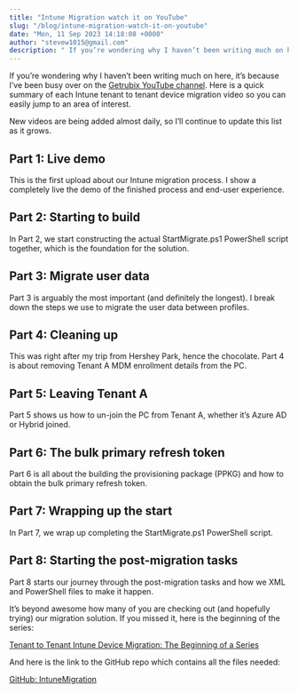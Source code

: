 ```yaml
---
title: "Intune Migration watch it on YouTube"
slug: "/blog/intune-migration-watch-it-on-youtube"
date: "Mon, 11 Sep 2023 14:18:08 +0000"
author: "stevew1015@gmail.com"
description: " If you’re wondering why I haven’t been writing much on here, it’s because I’ve been busy over on the Getrubix YouTube channel. Here is a quick summary of each Intune tenant to tenant device migration video so you can easily jump to an area of interest.New videos"
---
```


If you’re wondering why I haven’t been writing much on here, it’s because I’ve been busy over on the [Getrubix YouTube channel](https://www.youtube.com/@getrubix9986/featured). Here is a quick summary of each Intune tenant to tenant device migration video so you can easily jump to an area of interest.

New videos are being added almost daily, so I’ll continue to update this list as it grows.

Part 1: Live demo
-----------------

This is the first upload about our Intune migration process. I show a completely live the demo of the finished process and end-user experience.

Part 2: Starting to build
-------------------------

In Part 2, we start constructing the actual StartMigrate.ps1 PowerShell script together, which is the foundation for the solution.

Part 3: Migrate user data
-------------------------

Part 3 is arguably the most important (and definitely the longest). I break down the steps we use to migrate the user data between profiles.

Part 4: Cleaning up
-------------------

This was right after my trip from Hershey Park, hence the chocolate. Part 4 is about removing Tenant A MDM enrollment details from the PC.

Part 5: Leaving Tenant A
------------------------

Part 5 shows us how to un-join the PC from Tenant A, whether it’s Azure AD or Hybrid joined.

Part 6: The bulk primary refresh token
--------------------------------------

Part 6 is all about the building the provisioning package (PPKG) and how to obtain the bulk primary refresh token.

Part 7: Wrapping up the start
-----------------------------

In Part 7, we wrap up completing the StartMigrate.ps1 PowerShell script.

Part 8: Starting the post-migration tasks
-----------------------------------------

Part 8 starts our journey through the post-migration tasks and how we XML and PowerShell files to make it happen.

It’s beyond awesome how many of you are checking out (and hopefully trying) our migration solution. If you missed it, here is the beginning of the series:

[Tenant to Tenant Intune Device Migration: The Beginning of a Series](https://www.getrubix.com/blog/tenant-to-tenant-intune-device-migration-the-beginning-of-a-series)

And here is the link to the GitHub repo which contains all the files needed:

[GitHub: IntuneMigration](https://github.com/stevecapacity/IntuneMigration)